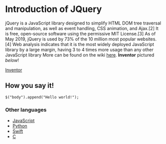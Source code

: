 # Introduction of JQuery
jQuery is a JavaScript library designed to simplify HTML DOM tree traversal and manipulation, as well as event handling, CSS animation, and Ajax.[2] It is free, open-source software using the permissive MIT License.[3] As of May 2019, jQuery is used by 73% of the 10 million most popular websites.[4] Web analysis indicates that it is the most widely deployed JavaScript library by a large margin, having 3 to 4 times more usage than any other JavaScript library More can be found on the wiki [here](https://en.wikipedia.org/wiki/JQuery).  **Inventor** pictured *below*!

[Inventor](https://qph.fs.quoracdn.net/main-qimg-bda2e1b1b2eb91fdf39f461c543ad89c-c)

## How you say it!
`$("body").append("Hello world!");`

### Other languages
- [JavaScript](https://github.com/abswd2/Final-Project-Musser-1000/blob/master/JavaScript)
- [Python](https://github.com/abswd2/Final-Project-Musser-1000/blob/master/Python.md)
- [Swift]()
- [C]()

